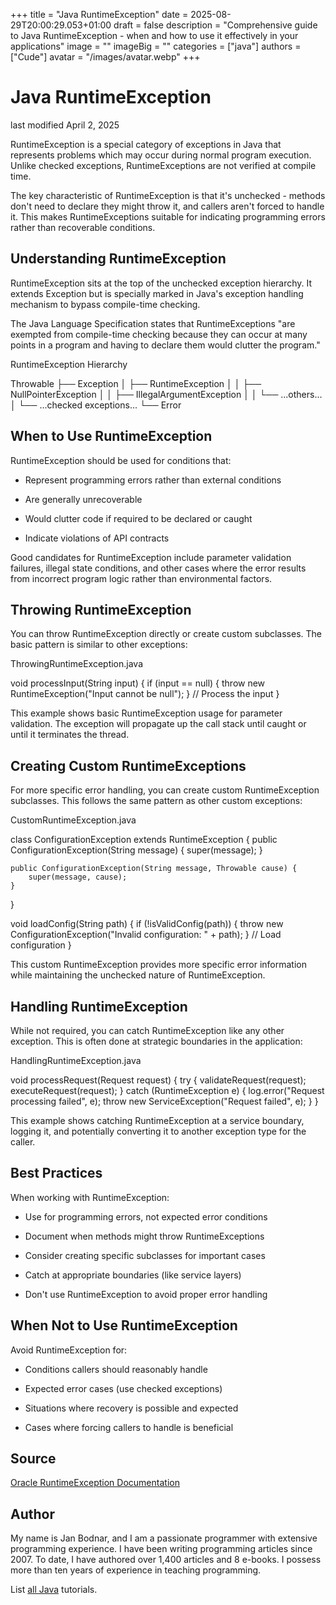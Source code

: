 +++
title = "Java RuntimeException"
date = 2025-08-29T20:00:29.053+01:00
draft = false
description = "Comprehensive guide to Java RuntimeException - when and how to use it effectively in your applications"
image = ""
imageBig = ""
categories = ["java"]
authors = ["Cude"]
avatar = "/images/avatar.webp"
+++

# Java RuntimeException

last modified April 2, 2025

RuntimeException is a special category of exceptions in Java that
represents problems which may occur during normal program execution. Unlike
checked exceptions, RuntimeExceptions are not verified at compile time.

The key characteristic of RuntimeException is that it's unchecked -
methods don't need to declare they might throw it, and callers aren't forced to
handle it. This makes RuntimeExceptions suitable for indicating programming
errors rather than recoverable conditions.

## Understanding RuntimeException

RuntimeException sits at the top of the unchecked exception
hierarchy. It extends Exception but is specially marked in Java's exception
handling mechanism to bypass compile-time checking.

The Java Language Specification states that RuntimeExceptions "are exempted
from compile-time checking because they can occur at many points in a program
and having to declare them would clutter the program."

RuntimeException Hierarchy
  

Throwable
    ├── Exception
    │     ├── RuntimeException
    │     │     ├── NullPointerException
    │     │     ├── IllegalArgumentException
    │     │     └── ...others...
    │     └── ...checked exceptions...
    └── Error

## When to Use RuntimeException

RuntimeException should be used for conditions that:

- Represent programming errors rather than external conditions

- Are generally unrecoverable

- Would clutter code if required to be declared or caught

- Indicate violations of API contracts

Good candidates for RuntimeException include parameter validation
failures, illegal state conditions, and other cases where the error results from
incorrect program logic rather than environmental factors.

## Throwing RuntimeException

You can throw RuntimeException directly or create custom
subclasses. The basic pattern is similar to other exceptions:

ThrowingRuntimeException.java
  

void processInput(String input) {
    if (input == null) {
        throw new RuntimeException("Input cannot be null");
    }
    // Process the input
}

This example shows basic RuntimeException usage for parameter
validation. The exception will propagate up the call stack until caught or until
it terminates the thread.

## Creating Custom RuntimeExceptions

For more specific error handling, you can create custom RuntimeException
subclasses. This follows the same pattern as other custom exceptions:

CustomRuntimeException.java
  

class ConfigurationException extends RuntimeException {
    public ConfigurationException(String message) {
        super(message);
    }
    
    public ConfigurationException(String message, Throwable cause) {
        super(message, cause);
    }
}

void loadConfig(String path) {
    if (!isValidConfig(path)) {
        throw new ConfigurationException("Invalid configuration: " + path);
    }
    // Load configuration
}

This custom RuntimeException provides more specific error information while
maintaining the unchecked nature of RuntimeException.

## Handling RuntimeException

While not required, you can catch RuntimeException like any other exception.
This is often done at strategic boundaries in the application:

HandlingRuntimeException.java
  

void processRequest(Request request) {
    try {
        validateRequest(request);
        executeRequest(request);
    } catch (RuntimeException e) {
        log.error("Request processing failed", e);
        throw new ServiceException("Request failed", e);
    }
}

This example shows catching RuntimeException at a service boundary, logging it,
and potentially converting it to another exception type for the caller.

## Best Practices

When working with RuntimeException:

- Use for programming errors, not expected error conditions

- Document when methods might throw RuntimeExceptions

- Consider creating specific subclasses for important cases

- Catch at appropriate boundaries (like service layers)

- Don't use RuntimeException to avoid proper error handling

## When Not to Use RuntimeException

Avoid RuntimeException for:

- Conditions callers should reasonably handle

- Expected error cases (use checked exceptions)

- Situations where recovery is possible and expected

- Cases where forcing callers to handle is beneficial

## Source

[Oracle RuntimeException Documentation](https://docs.oracle.com/javase/8/docs/api/java/lang/RuntimeException.html)

## Author

My name is Jan Bodnar, and I am a passionate programmer with extensive
programming experience. I have been writing programming articles since 2007.
To date, I have authored over 1,400 articles and 8 e-books. I possess more
than ten years of experience in teaching programming.

List [all Java](/all/#java) tutorials.